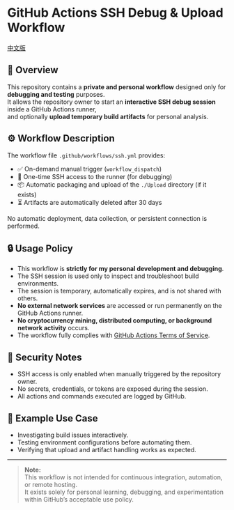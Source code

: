# GitHub Actions SSH Debug & Upload Workflow

[中文版](./README_Zh-Hans.md)

## 📘 Overview
This repository contains a **private and personal workflow** designed only for **debugging and testing** purposes.  
It allows the repository owner to start an **interactive SSH debug session** inside a GitHub Actions runner,  
and optionally **upload temporary build artifacts** for personal analysis.

## ⚙️ Workflow Description
The workflow file `.github/workflows/ssh.yml` provides:
- ✅ On-demand manual trigger (`workflow_dispatch`)
- 🔧 One-time SSH access to the runner (for debugging)
- 📦 Automatic packaging and upload of the `./Upload` directory (if it exists)
- ⏳ Artifacts are automatically deleted after 30 days

No automatic deployment, data collection, or persistent connection is performed.

## 🔒 Usage Policy
- This workflow is **strictly for my personal development and debugging**.
- The SSH session is used only to inspect and troubleshoot build environments.
- The session is temporary, automatically expires, and is not shared with others.
- **No external network services** are accessed or run permanently on the GitHub Actions runner.
- **No cryptocurrency mining, distributed computing, or background network activity** occurs.
- The workflow fully complies with [GitHub Actions Terms of Service](https://docs.github.com/en/site-policy/github-terms/github-terms-for-additional-products-and-features#github-actions).

## 🧩 Security Notes
- SSH access is only enabled when manually triggered by the repository owner.
- No secrets, credentials, or tokens are exposed during the session.
- All actions and commands executed are logged by GitHub.

## 🧰 Example Use Case
- Investigating build issues interactively.
- Testing environment configurations before automating them.
- Verifying that upload and artifact handling works as expected.

---

> **Note:**  
> This workflow is not intended for continuous integration, automation, or remote hosting.  
> It exists solely for personal learning, debugging, and experimentation within GitHub’s acceptable use policy.